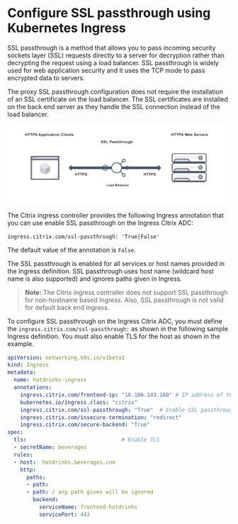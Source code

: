 # Configure SSL passthrough using Kubernetes Ingress

SSL passthrough is a method that allows you to pass incoming security sockets layer (SSL) requests directly to a server for decryption rather than decrypting the request using a load balancer. SSL passthrough is widely used for web application security and it uses the TCP mode to pass encrypted data to servers.

The proxy SSL passthrough configuration does not require the installation of an SSL certificate on the load balancer. The SSL certificates are installed on the back end server as they handle the SSL connection instead of the load balancer.

![SSL Passthrough](../media/ssl-passthrough-diagram.png)

The Citrix ingress controller provides the following Ingress annotation that you can use enable SSL passthrough on the Ingress Citrix ADC:

    ingress.citrix.com/ssl-passthrough: 'True|False'

The default value of the annotation is `False`.

The SSL passthrough is enabled for all services or host names provided in the Ingress definition. SSL passthrough uses host name (wildcard host name is also supported) and ignores paths given in Ingress.

> **Note:** The Citrix ingress controller does not support SSL passthrough for non-hostname based Ingress. Also, SSL passthrough is not valid for default back end Ingress.

To configure SSL passthrough on the Ingress Citrix ADC, you must define the `ingress.citrix.com/ssl-passthrough:` as shown in the following sample Ingress definition. You must also enable TLS for the host as shown in the example.

```yml
apiVersion: networking.k8s.io/v1beta1
kind: Ingress
metadata:
  name: hotdrinks-ingress
  annotations:
    ingress.citrix.com/frontend-ip: "10.106.143.160" # IP address of the Ingress Citrix ADC.
    kubernetes.io/ingress.class: "citrix"
    ingress.citrix.com/ssl-passthrough: "True"  # Enable SSL passthrough on the Ingress Citrix ADC
    ingress.citrix.com/insecure-termination: "redirect"
    ingress.citrix.com/secure-backend: "True"
spec:
  tls:                              # Enable TLS
  - secretName: beverages
  rules:
  - host:  hotdrinks.beverages.com
    http:
      paths:
      - path:
      - path: / any path given will be ignored
        backend:
          serviceName: frontend-hotdrinks
          servicePort: 443
```